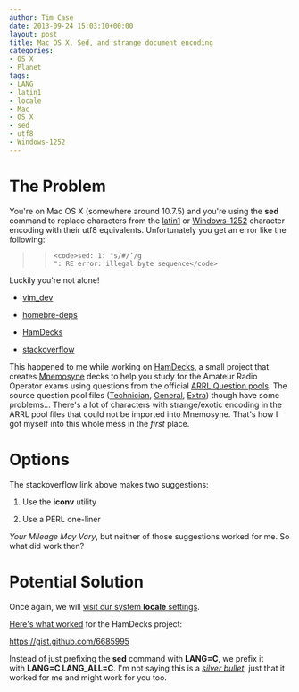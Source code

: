 ```yaml
---
author: Tim Case
date: 2013-09-24 15:03:10+00:00
layout: post
title: Mac OS X, Sed, and strange document encoding
categories:
- OS X
- Planet
tags:
- LANG
- latin1
- locale
- Mac
- OS X
- sed
- utf8
- Windows-1252
---
```


# The Problem


You're on Mac OS X (somewhere around 10.7.5) and you're using the **sed** command to replace characters from the [latin1](http://en.wikipedia.org/wiki/Latin1) or [Windows-1252](http://en.wikipedia.org/wiki/Windows-1252) character encoding with their utf8 equivalents. Unfortunately you get an error like the following:


<blockquote>

>     
>     <code>sed: 1: "s/#/’/g
>     ": RE error: illegal byte sequence</code>
> 
> 
</blockquote>


Luckily you're not alone!



	
  * [vim_dev](https://groups.google.com/forum/?fromgroups#!topic/vim_dev/Bb6PAdwOpTc)

	
  * [homebre-deps](https://github.com/Homebrew/homebrew-dupes/pull/21)

	
  * [HamDecks](https://github.com/tbielawa/HamDecks/issues/4)

	
  * [stackoverflow](http://stackoverflow.com/questions/5709540/sed-unable-to-execute-some-commands-on-utf-8-encoded-chars)


This happened to me while working on [HamDecks](https://github.com/tbielawa/HamDecks), a small project that creates [Mnemosyne](http://www.mnemosyne-proj.org/) decks to help you study for the Amateur Radio Operator exams using questions from the official [ARRL Question pools](http://www.arrl.org/question-pools). The source question pool files ([Technician](http://www.ncvec.org/downloads/Revised%20Element%202.txt), [General](http://www.ncvec.org/downloads/Final%20Element%203%20Pool.txt), [Extra](http://www.ncvec.org/downloads/REVISED%20Extra%20Class%20Pool.txt)) though have some problems... There's a lot of characters with strange/exotic encoding in the ARRL pool files that could not be imported into Mnemosyne. That's how I got myself into this whole mess in the _first_ place.


# Options


The stackoverflow link above makes two suggestions:



	
  1. Use the **iconv** utility

	
  2. Use a PERL one-liner


_Your Mileage May Vary_, but neither of those suggestions worked for me. So what did work then?


# Potential Solution


Once again, we will [visit our system **locale** settings](http://blog.lnx.cx/2009/08/13/fixing-my-missing-locales/).

[Here's what worked](https://github.com/tbielawa/HamDecks/pull/5) for the HamDecks project:

https://gist.github.com/6685995

Instead of just prefixing the **sed** command with **LANG=C**, we prefix it with **LANG=C LANG_ALL=C**. I'm not saying this is a [_silver bullet_](http://en.wikipedia.org/wiki/No_Silver_Bullet), just that it worked for me and might work for you too.
